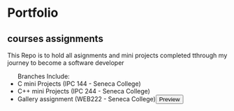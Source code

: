 # Portfolio
<section><h2>courses assignments</h2>
  This Repo is to hold all asignments and mini projects completed tthrough my journey to become a software developer
  <ul>
    Branches Include:
    <li>C mini Projects (IPC 144 - Seneca College) </li>
    <li>C++ mini Projects (IPC 244 - Seneca College)</li>
    <li>Gallery assignment (WEB222 - Seneca College)<input type="button" value="Preview"><a href="https://louisan42.github.io/"></input></a></li>
    
   </ul>
